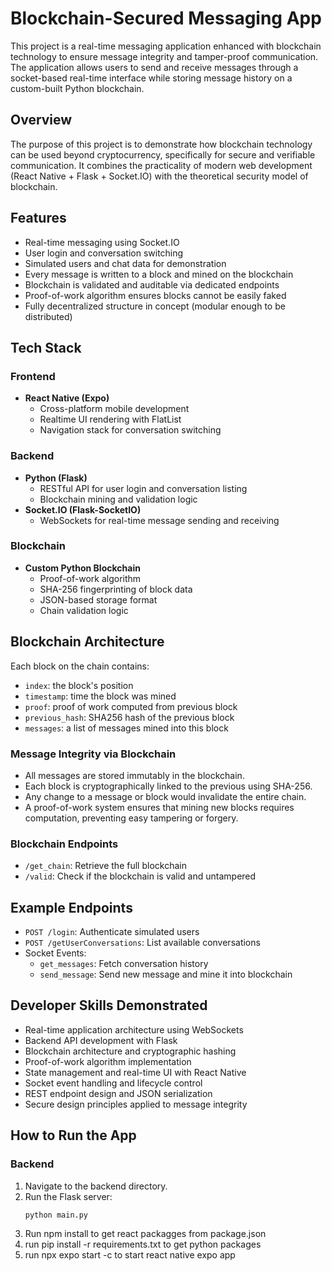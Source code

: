 # Blockchain-Secured Messaging App

This project is a real-time messaging application enhanced with blockchain technology to ensure message integrity and tamper-proof communication. The application allows users to send and receive messages through a socket-based real-time interface while storing message history on a custom-built Python blockchain.

## Overview

The purpose of this project is to demonstrate how blockchain technology can be used beyond cryptocurrency, specifically for secure and verifiable communication. It combines the practicality of modern web development (React Native + Flask + Socket.IO) with the theoretical security model of blockchain.

## Features

- Real-time messaging using Socket.IO
- User login and conversation switching
- Simulated users and chat data for demonstration
- Every message is written to a block and mined on the blockchain
- Blockchain is validated and auditable via dedicated endpoints
- Proof-of-work algorithm ensures blocks cannot be easily faked
- Fully decentralized structure in concept (modular enough to be distributed)

## Tech Stack

### Frontend

- **React Native (Expo)**
  - Cross-platform mobile development
  - Realtime UI rendering with FlatList
  - Navigation stack for conversation switching

### Backend

- **Python (Flask)**
  - RESTful API for user login and conversation listing
  - Blockchain mining and validation logic
- **Socket.IO (Flask-SocketIO)**
  - WebSockets for real-time message sending and receiving

### Blockchain

- **Custom Python Blockchain**
  - Proof-of-work algorithm
  - SHA-256 fingerprinting of block data
  - JSON-based storage format
  - Chain validation logic

## Blockchain Architecture

Each block on the chain contains:
- `index`: the block's position
- `timestamp`: time the block was mined
- `proof`: proof of work computed from previous block
- `previous_hash`: SHA256 hash of the previous block
- `messages`: a list of messages mined into this block

### Message Integrity via Blockchain

- All messages are stored immutably in the blockchain.
- Each block is cryptographically linked to the previous using SHA-256.
- Any change to a message or block would invalidate the entire chain.
- A proof-of-work system ensures that mining new blocks requires computation, preventing easy tampering or forgery.

### Blockchain Endpoints

- `/get_chain`: Retrieve the full blockchain
- `/valid`: Check if the blockchain is valid and untampered

## Example Endpoints

- `POST /login`: Authenticate simulated users
- `POST /getUserConversations`: List available conversations
- Socket Events:
  - `get_messages`: Fetch conversation history
  - `send_message`: Send new message and mine it into blockchain

## Developer Skills Demonstrated

- Real-time application architecture using WebSockets
- Backend API development with Flask
- Blockchain architecture and cryptographic hashing
- Proof-of-work algorithm implementation
- State management and real-time UI with React Native
- Socket event handling and lifecycle control
- REST endpoint design and JSON serialization
- Secure design principles applied to message integrity

## How to Run the App

### Backend
1. Navigate to the backend directory.
2. Run the Flask server:
   ```bash
   python main.py
3. Run npm install to get react packagges from package.json
4. run pip install -r requirements.txt to get python packages
5. run npx expo start -c to start react native expo app 
